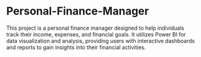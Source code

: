 # Personal-Finance-Manager
This project is a personal finance manager designed to help individuals track their income, expenses, and financial goals. It utilizes Power BI for data visualization and analysis, providing users with interactive dashboards and reports to gain insights into their financial activities.
